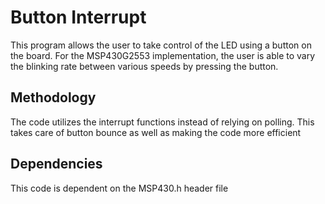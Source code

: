 # Button Interrupt
This program allows the user to take control of the LED using a button on the board. For the MSP430G2553 implementation, the user is able to vary the blinking rate between various speeds by pressing the button.
## Methodology
The code utilizes the interrupt functions instead of relying on polling. This takes care of button bounce as well as making the code more efficient
## Dependencies
This code is dependent on the MSP430.h header file

